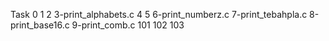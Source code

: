 Task 0
1
2
3-print_alphabets.c
4
5
6-print_numberz.c
7-print_tebahpla.c
8-print_base16.c
9-print_comb.c
101 102 103
